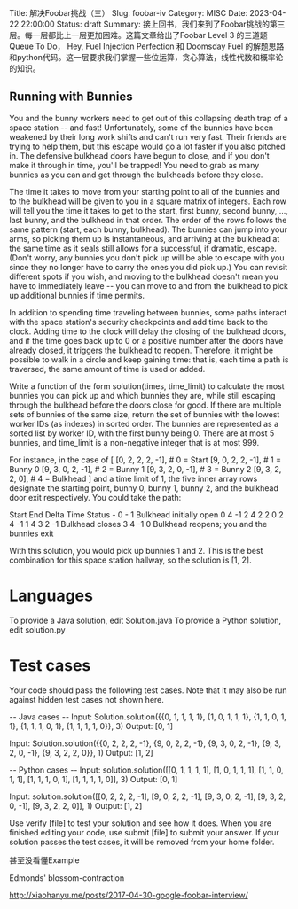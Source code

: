 Title: 解决Foobar挑战（三）
Slug: foobar-iv
Category: MISC
Date: 2023-04-22 22:00:00
Status: draft
Summary: 接上回书，我们来到了Foobar挑战的第三层。每一层都比上一层更加困难。这篇文章给出了Foobar Level 3 的三道题 Queue To Do， Hey, Fuel Injection Perfection 和 Doomsday Fuel 的解题思路和python代码。这一层要求我们掌握一些位运算，贪心算法，线性代数和概率论的知识。


## Running with Bunnies

You and the bunny workers need to get out of this collapsing death trap of a space station -- and fast! Unfortunately, some of the bunnies have been weakened by their long work shifts and can't run very fast. Their friends are trying to help them, but this escape would go a lot faster if you also pitched in. The defensive bulkhead doors have begun to close, and if you don't make it through in time, you'll be trapped! You need to grab as many bunnies as you can and get through the bulkheads before they close. 

The time it takes to move from your starting point to all of the bunnies and to the bulkhead will be given to you in a square matrix of integers. Each row will tell you the time it takes to get to the start, first bunny, second bunny, ..., last bunny, and the bulkhead in that order. The order of the rows follows the same pattern (start, each bunny, bulkhead). The bunnies can jump into your arms, so picking them up is instantaneous, and arriving at the bulkhead at the same time as it seals still allows for a successful, if dramatic, escape. (Don't worry, any bunnies you don't pick up will be able to escape with you since they no longer have to carry the ones you did pick up.) You can revisit different spots if you wish, and moving to the bulkhead doesn't mean you have to immediately leave -- you can move to and from the bulkhead to pick up additional bunnies if time permits.

In addition to spending time traveling between bunnies, some paths interact with the space station's security checkpoints and add time back to the clock. Adding time to the clock will delay the closing of the bulkhead doors, and if the time goes back up to 0 or a positive number after the doors have already closed, it triggers the bulkhead to reopen. Therefore, it might be possible to walk in a circle and keep gaining time: that is, each time a path is traversed, the same amount of time is used or added.

Write a function of the form solution(times, time_limit) to calculate the most bunnies you can pick up and which bunnies they are, while still escaping through the bulkhead before the doors close for good. If there are multiple sets of bunnies of the same size, return the set of bunnies with the lowest worker IDs (as indexes) in sorted order. The bunnies are represented as a sorted list by worker ID, with the first bunny being 0. There are at most 5 bunnies, and time_limit is a non-negative integer that is at most 999.

For instance, in the case of
[
  [0, 2, 2, 2, -1],  # 0 = Start
  [9, 0, 2, 2, -1],  # 1 = Bunny 0
  [9, 3, 0, 2, -1],  # 2 = Bunny 1
  [9, 3, 2, 0, -1],  # 3 = Bunny 2
  [9, 3, 2, 2,  0],  # 4 = Bulkhead
]
and a time limit of 1, the five inner array rows designate the starting point, bunny 0, bunny 1, bunny 2, and the bulkhead door exit respectively. You could take the path:

Start End Delta Time Status
    -   0     -    1 Bulkhead initially open
    0   4    -1    2
    4   2     2    0
    2   4    -1    1
    4   3     2   -1 Bulkhead closes
    3   4    -1    0 Bulkhead reopens; you and the bunnies exit

With this solution, you would pick up bunnies 1 and 2. This is the best combination for this space station hallway, so the solution is [1, 2].

Languages
=========

To provide a Java solution, edit Solution.java
To provide a Python solution, edit solution.py

Test cases
==========
Your code should pass the following test cases.
Note that it may also be run against hidden test cases not shown here.

-- Java cases --
Input:
Solution.solution({{0, 1, 1, 1, 1}, {1, 0, 1, 1, 1}, {1, 1, 0, 1, 1}, {1, 1, 1, 0, 1}, {1, 1, 1, 1, 0}}, 3)
Output:
     [0, 1]

Input:
Solution.solution({{0, 2, 2, 2, -1}, {9, 0, 2, 2, -1}, {9, 3, 0, 2, -1}, {9, 3, 2, 0, -1}, {9, 3, 2, 2, 0}}, 1)
Output:
     [1, 2]

-- Python cases --
Input:
solution.solution([[0, 1, 1, 1, 1], [1, 0, 1, 1, 1], [1, 1, 0, 1, 1], [1, 1, 1, 0, 1], [1, 1, 1, 1, 0]], 3)
Output:
     [0, 1]

Input:
solution.solution([[0, 2, 2, 2, -1], [9, 0, 2, 2, -1], [9, 3, 0, 2, -1], [9, 3, 2, 0, -1], [9, 3, 2, 2, 0]], 1)
Output:
     [1, 2]

Use verify [file] to test your solution and see how it does. When you are finished editing your code, use submit [file] to submit your answer. If your solution passes the test cases, it will be removed from your home folder.


甚至没看懂Example


Edmonds' blossom-contraction



http://xiaohanyu.me/posts/2017-04-30-google-foobar-interview/